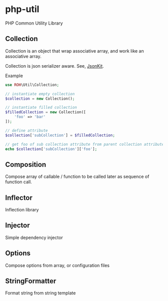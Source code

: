 # php-util

PHP Common Utility Library

## Collection

Collection is an object that wrap associative array, and work like an associative array.

Collection is json serializer aware. See, [JsonKit](https://github.com/reekoheek/php-jsonkit).

Example
```php
use ROH\Util\Collection;

// instantiate empty collection
$collection = new Collection();

// instantiate filled collection
$filledCollection = new Collection([
    'foo' => 'bar'
]);

// define attribute
$collection['subCollection'] = $filledCollection;

// get foo of sub collection attribute from parent collection attribute
echo $collection['subCollection']['foo'];

```

## Composition

Compose array of callable / function to be called later as sequence of function call.

## Inflector

Inflection library

## Injector

Simple dependency injector

## Options

Compose options from array, or configuration files

## StringFormatter

Format string from string template